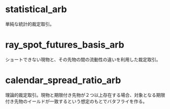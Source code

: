 # statistical_arb
単純な統計的裁定取引。
# ray_spot_futures_basis_arb
ショートできない現物と、その先物の間の流動性の違いを利用した裁定取引。
# calendar_spread_ratio_arb
理論的裁定取引。現物と期限付き先物が２つ以上存在する場合、対象となる期限付き先物のイールドが一致するという想定のもとでバタフライを作る。

